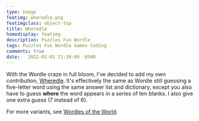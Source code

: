 ```yaml
---
type: image
featimg: wheredle.png
featimgclass: object-top
title: Wheredle
homedisplay: featimg
description: Puzzles Fun Wordle
tags: Puzzles Fun Wordle Games Coding
comments: true
date:   2022-02-01 21:30:00 -0500
---
```

With the Wordle craze in full bloom, I've decided to add my own contribution, [Wheredle](https://calvinballing.github.io/wheredle/).  It's effectively the same as Wordle still guessing a five-letter word using the same answer list and dictionary, except you also have to guess **where** the word appears in a series of ten blanks. I also give one extra guess (7 instead of 6).

For more variants, see [Wordles of the World](https://rwmpelstilzchen.gitlab.io/wordles/).